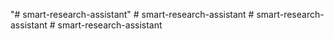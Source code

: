 "# smart-research-assistant" 
#   s m a r t - r e s e a r c h - a s s i s t a n t  
 #   s m a r t - r e s e a r c h - a s s i s t a n t  
 #   s m a r t - r e s e a r c h - a s s i s t a n t  
 